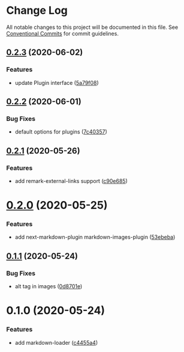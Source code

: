 # Change Log

All notable changes to this project will be documented in this file.
See [Conventional Commits](https://conventionalcommits.org) for commit guidelines.

## [0.2.3](https://github.com/bongnv/markdown-loader/compare/@bongnv/markdown-loader@0.2.2...@bongnv/markdown-loader@0.2.3) (2020-06-02)


### Features

* update Plugin interface ([5a79f08](https://github.com/bongnv/markdown-loader/commit/5a79f08677c29c59f7a4089713c06ec1f0cf1578))





## [0.2.2](https://github.com/bongnv/markdown-loader/compare/@bongnv/markdown-loader@0.2.1...@bongnv/markdown-loader@0.2.2) (2020-06-01)


### Bug Fixes

* default options for plugins ([7c40357](https://github.com/bongnv/markdown-loader/commit/7c40357e5d51d0dd2d5d91fc8ea0eee2373a56a7))





## [0.2.1](https://github.com/bongnv/markdown-loader/compare/@bongnv/markdown-loader@0.2.0...@bongnv/markdown-loader@0.2.1) (2020-05-26)


### Features

* add remark-external-links support ([c90e685](https://github.com/bongnv/markdown-loader/commit/c90e685b9dfbe61642bb25fb5a8f6243c8a8e4dc))





<a name="0.2.0"></a>
# [0.2.0](https://github.com/bongnv/markdown-loader/compare/@bongnv/markdown-loader@0.1.1...@bongnv/markdown-loader@0.2.0) (2020-05-25)


### Features

* add next-markdown-plugin markdown-images-plugin ([53ebeba](https://github.com/bongnv/markdown-loader/commit/53ebeba))




<a name="0.1.1"></a>
## [0.1.1](https://github.com/bongnv/markdown-loader/compare/@bongnv/markdown-loader@0.1.0...@bongnv/markdown-loader@0.1.1) (2020-05-24)


### Bug Fixes

* alt tag in images ([0d8701e](https://github.com/bongnv/markdown-loader/commit/0d8701e))




<a name="0.1.0"></a>
# 0.1.0 (2020-05-24)


### Features

* add markdown-loader ([c4455a4](https://github.com/bongnv/markdown-loader/commit/c4455a4))
